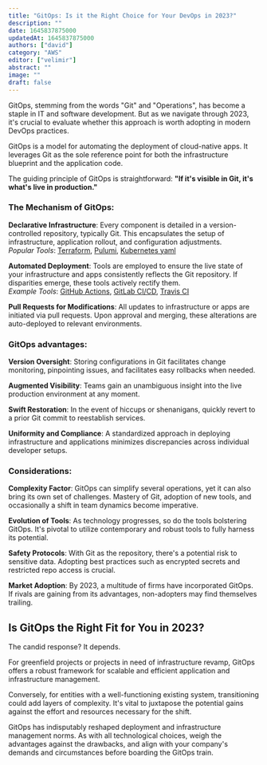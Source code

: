 ```yaml
---
title: "GitOps: Is it the Right Choice for Your DevOps in 2023?"
description: ""
date: 1645837875000
updatedAt: 1645837875000
authors: ["david"]
category: "AWS"
editor: ["velimir"]
abstract: ""
image: ""
draft: false
---
```

GitOps, stemming from the words "Git" and "Operations", has become a staple in IT and software development. But as we navigate through 2023, it's crucial to evaluate whether this approach is worth adopting in modern DevOps practices.

GitOps is a model for automating the deployment of cloud-native apps. It leverages Git as the sole reference point for both the infrastructure blueprint and the application code.

The guiding principle of GitOps is straightforward: **"If it's visible in Git, it's what's live in production."**

### The Mechanism of GitOps:

**Declarative Infrastructure**: Every component is detailed in a version-controlled repository, typically Git. This encapsulates the setup of infrastructure, application rollout, and configuration adjustments.  
   *Popular Tools*: [Terraform](https://www.terraform.io/), [Pulumi](https://www.pulumi.com/), [Kubernetes yaml](https://www.pulumi.com/)

**Automated Deployment**: Tools are employed to ensure the live state of your infrastructure and apps consistently reflects the Git repository. If disparities emerge, these tools actively rectify them.  
   *Example Tools*: [GitHub Actions](https://github.com/features/actions), [GitLab CI/CD](https://about.gitlab.com/solutions/continuous-integration/), [Travis CI](https://www.travis-ci.com/)

**Pull Requests for Modifications**: All updates to infrastructure or apps are initiated via pull requests. Upon approval and merging, these alterations are auto-deployed to relevant environments.


### GitOps advantages:

**Version Oversight**: Storing configurations in Git facilitates change monitoring, pinpointing issues, and facilitates easy rollbacks when needed.

**Augmented Visibility**: Teams gain an unambiguous insight into the live production environment at any moment.

**Swift Restoration**: In the event of hiccups or shenanigans, quickly revert to a prior Git commit to reestablish services.

**Uniformity and Compliance**: A standardized approach in deploying infrastructure and applications minimizes discrepancies across individual developer setups.


### Considerations:

**Complexity Factor**: GitOps can simplify several operations, yet it can also bring its own set of challenges. Mastery of Git, adoption of new tools, and occasionally a shift in team dynamics become imperative.

**Evolution of Tools**: As technology progresses, so do the tools bolstering GitOps. It's pivotal to utilize contemporary and robust tools to fully harness its potential.

**Safety Protocols**: With Git as the repository, there's a potential risk to sensitive data. Adopting best practices such as encrypted secrets and restricted repo access is crucial.

**Market Adoption**: By 2023, a multitude of firms have incorporated GitOps. If rivals are gaining from its advantages, non-adopters may find themselves trailing.

## Is GitOps the Right Fit for You in 2023?

The candid response? It depends.

For greenfield projects or projects in need of infrastructure revamp, GitOps offers a robust framework for scalable and efficient application and infrastructure management.

Conversely, for entities with a well-functioning existing system, transitioning could add layers of complexity. It's vital to juxtapose the potential gains against the effort and resources necessary for the shift.

GitOps has indisputably reshaped deployment and infrastructure management norms. As with all technological choices, weigh the advantages against the drawbacks, and align with your company's demands and circumstances before boarding the GitOps train.
